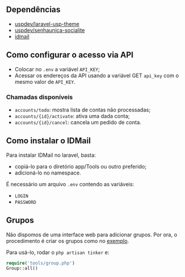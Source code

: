 ## Dependências
 * [uspdev/laravel-usp-theme](https://github.com/uspdev/laravel-usp-theme)
 * [uspdev/senhaunica-socialite](https://github.com/uspdev/senhaunica-socialite)
 * [idmail](https://github.com/wgnann/idmail)

## Como configurar o acesso via API
 * Colocar no `.env` a variável `API_KEY`;
 * Acessar os endereços da API usando a variável GET `api_key` com o mesmo valor de `API_KEY`.

### Chamadas disponíveis
 * `accounts/todo`: mostra lista de contas não processadas;
 * `accounts/{id}/activate`: ativa uma dada conta;
 * `accounts/{id}/cancel`: cancela um pedido de conta.

## Como instalar o IDMail
Para instalar IDMail no laravel, basta:
 * copiá-lo para o diretório app/Tools ou outro preferido;
 * adicioná-lo no namespace.

É necessário um arquivo `.env` contendo as variáveis:
 * `LOGIN`
 * `PASSWORD`

## Grupos
Não dispomos de uma interface web para adicionar grupos. Por ora, o procedimento é criar os grupos como no [exemplo](tools/groups.php).

Para usá-lo, rodar o `php artisan tinker` e:
```php
require('tools/group.php')
Group::all()
```
